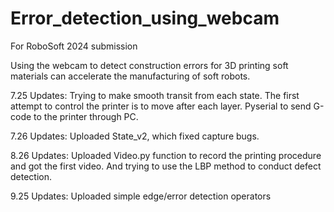 # Error_detection_using_webcam
For RoboSoft 2024 submission

Using the webcam to detect construction errors for 3D printing soft materials can accelerate the manufacturing of soft robots.

7.25 Updates: Trying to make smooth transit from each state.
                The first attempt to control the printer is to move after each layer.
                Pyserial to send G-code to the printer through PC.

7.26 Updates: Uploaded State_v2, which fixed capture bugs.

8.26 Updates: Uploaded Video.py function to record the printing procedure and got the first video. And trying to use the LBP method to conduct defect detection.

9.25 Updates: Uploaded simple edge/error detection operators
